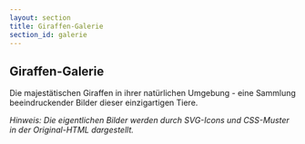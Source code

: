 ```yaml
---
layout: section
title: Giraffen-Galerie
section_id: galerie
---
```


## Giraffen-Galerie

Die majestätischen Giraffen in ihrer natürlichen Umgebung - eine Sammlung beeindruckender Bilder dieser einzigartigen Tiere.

*Hinweis: Die eigentlichen Bilder werden durch SVG-Icons und CSS-Muster in der Original-HTML dargestellt.*